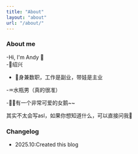 ```yaml
---
title: "About"
layout: "about"
url: "/about/"
---
```


### About me

-Hi, I'm Andy 👋  
-📍绍兴

- 🤡身兼数职，工作是副业，带娃是主业

-♒水瓶男（真的很准）

-🖖🏻有一个非常可爱的女鹅~~


其实不太会写asl，如果你想知道什么，可以直接问我🤗


### Changelog

- 2025.10:Created this blog

